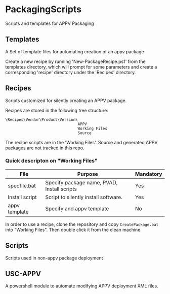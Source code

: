 # PackagingScripts
Scripts and templates for APPV Packaging

## Templates

A Set of template files for automating creation of an appv package

Create a new recipe by running 'New-PackageRecipe.ps1' from the templates
directory, which will prompt for some parameters and create a corresponding
'recipe' directory under the 'Recipes' directory.

## Recipes

Scripts customized for silently creating an APPV package.

Recipes are stored in the following tree structure:

```
\Recipes\Vendor\Product\Version\
                                APPV
                                Working Files
                                Source
```

The recipe scripts are in the 'Working Files'. Source and generated APPV packages
are not tracked in this repo.

### Quick descripton on "Working Files"

| File           | Purpose                                     | Mandatory |
|----------------|---------------------------------------------|-----------|
| specfile.bat   | Specify package name, PVAD, Install scripts | Yes       |
| Install script | Script to silently install software.        | Yes       |
| appv template  | Specify and appv template                   | No        |

In order to use a recipe, clone the repository and copy `CreatePackage.bat`
into "Working Files". Then double click it from the clean machine. 

## Scripts

Scripts used in non-appv package deployment

## USC-APPV

A powershell module to automate modifying APPV deployment XML files.
